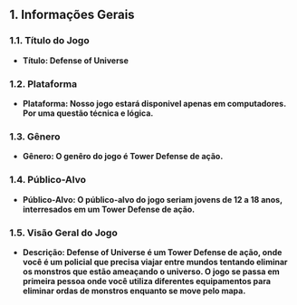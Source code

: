 ## 1. Informações Gerais

### 1.1. Título do Jogo
- **Título: Defense of Universe** 

### 1.2. Plataforma

 - **Plataforma: Nosso jogo estará disponivel apenas em computadores. Por uma questão técnica e lógica.**


### 1.3. Gênero

  - **Gênero: O genêro do jogo é Tower Defense de ação.**


### 1.4. Público-Alvo

 - **Público-Alvo: O público-alvo do jogo seriam jovens de 12 a 18 anos, interresados em um Tower Defense de ação.**


### 1.5. Visão Geral do Jogo

  - **Descrição: Defense of Universe é um Tower Defense de ação, onde você é um policial que precisa viajar entre mundos tentando eliminar os monstros que estão ameaçando o universo. O jogo se passa em primeira pessoa onde você utiliza diferentes equipamentos para eliminar ordas de monstros enquanto se move pelo mapa.**    

